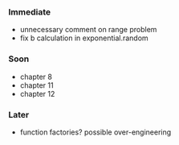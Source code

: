 ### Immediate
* unnecessary comment on range problem
* fix b calculation in exponential.random

### Soon
* chapter 8
* chapter 11
* chapter 12

### Later
* function factories? possible over-engineering
